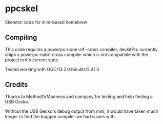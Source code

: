 # ppcskel

Skeleton code for mini-based homebrew

## Compiling

This code requires a powerpc-none-elf- cross compiler, devkitPro currently ships a powerpc-eabi- cross compiler which is not compatible with the project in it's current state.

Tested working with GGC/13.2.0 binutils/2.41.0

## Credits

Thanks to MethodOrMadness and company for testing and help finding a USB Gecko.

Without the USB Gecko's debug output from mini, it would have taken much longer to find the bugged compiler we had issues with.

